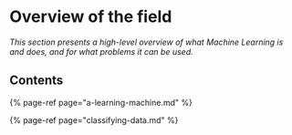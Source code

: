 # Overview of the field

_This section presents a high-level overview of what Machine Learning is and does, and for what problems it can be used._

## Contents

{% page-ref page="a-learning-machine.md" %}

{% page-ref page="classifying-data.md" %}

